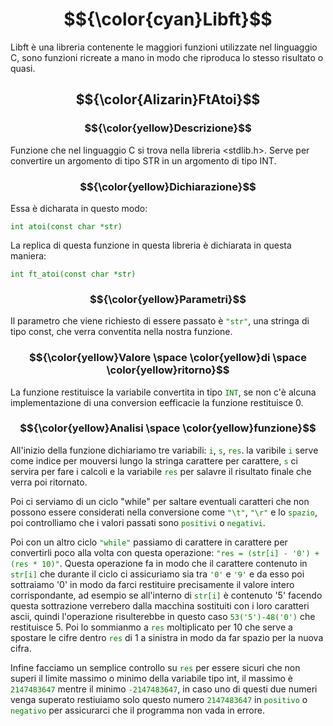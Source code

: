 # $${\color{cyan}Libft}$$

Libft è una libreria contenente le maggiori funzioni utilizzate nel linguaggio C, sono funzioni ricreate a mano in modo che riproduca lo stesso risultato o quasi.

## $${\color{Alizarin}FtAtoi}$$

### $${\color{yellow}Descrizione}$$

Funzione che nel linguaggio C si trova nella libreria <stdlib.h>. Serve per convertire un argomento di tipo STR in un argomento di tipo INT.

### $${\color{yellow}Dichiarazione}$$

Essa è dicharata in questo modo:

<code style="color : green">int atoi(const char *str)</code>

La replica di questa funzione in questa libreria è dichiarata in questa maniera:

<code style="color : green">int	ft_atoi(const char *str)</code>

### $${\color{yellow}Parametri}$$

Il parametro che viene richiesto di essere passato è <code style="color : green">"str"</code>, una stringa di tipo const, che verra conventita nella nostra funzione.

### $${\color{yellow}Valore \space \color{yellow}di \space \color{yellow}ritorno}$$

La funzione restituisce la variabile convertita in tipo <code style="color : green">INT</code>, se non c'è alcuna implementazione di una conversion eefficacie la funzione restituisce 0.

### $${\color{yellow}Analisi \space \color{yellow}funzione}$$

All'inizio della funzione dichiariamo tre variabili: <code style="color : green">i</code>, <code style="color : green">s</code>, <code style="color : green">res</code>. la varibile <code style="color : green">i</code> serve come indice per mouversi lungo la stringa carattere per carattere, <code style="color : green">s</code> ci servira per fare i calcoli e la variabile <code style="color : green">res</code> per salavre il risultato finale che verra poi ritornato. 

Poi ci serviamo di un ciclo "while" per saltare eventuali caratteri che non possono essere considerati nella conversione come <code style="color : green">"\t"</code>, <code style="color : green">"\r"</code> e lo <code style="color : green">spazio</code>, poi controlliamo che i valori passati sono <code style="color : green">positivi</code> o <code style="color : green">negativi</code>.

Poi con un altro ciclo <code style="color : green">"while"</code> passiamo di carattere in carattere per convertirli poco alla volta con questa operazione: <code style="color : green">"res = (str[i] - '0') + (res * 10)"</code>. Questa operazione fa in modo che il carattere contenuto in <code style="color : green">str[i]</code> che durante il ciclo ci assicuriamo sia tra <code style="color : green">'0'</code> e <code style="color : green">'9'</code> e da esso poi sottraiamo '0' in modo da farci restituire precisamente il valore intero corrispondante, ad esempio se all'interno di <code style="color : green">str[i]</code> è contenuto '5' facendo questa sottrazione verrebero dalla macchina sostituiti con i loro caratteri ascii, quindi l'operazione risulterebbe in questo caso <code style="color : green">53('5')-48('0')</code> che restituisce 5. Poi lo sommianmo a <code style="color : green">res</code> moltiplicato per 10 che serve a spostare le cifre dentro <code style="color : green">res</code> di 1 a sinistra in modo da far spazio per la nuova cifra.

Infine facciamo un semplice controllo su <code style="color : green">res</code> per essere sicuri che non superi il limite massimo o minimo della variabile tipo int, il massimo è <code style="color : green">2147483647</code> mentre il minimo <code style="color : green">-2147483647</code>, in caso uno di questi due numeri venga superato restiuiamo solo questo numero <code style="color : green">2147483647</code> in <code style="color : green">positivo</code> o <code style="color : green">negativo</code> per assicurarci che il programma non vada in errore.
